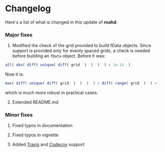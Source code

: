 # Changelog



Here's a list of what is changed in this update of __roahd__:

### Major fixes 

1) Modified the check of the grid provided to build fData objects. 
Since support is provided only for evenly spaced grids, a check is needed before building an `fData` object.
Before it was:

```r
all( abs( diff( unique( diff( grid  )  )  )  ) < 1e-14  )
```

Now it is:

```r
max( diff( unique( diff( grid  )  )  )  ) / diff( range( grid  )  ) < 1e-13
```

which is much more robust in practical cases.

2) Extended README.md


### Minor fixes 

1) Fixed typos in documentation

2) Fixed typos in vignette

3) Added [Travis](https://travis-ci.org/ntarabelloni/roahd) and [Codecov](https://codecov.io/gh/ntarabelloni/roahd) support
